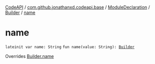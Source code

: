 [CodeAPI](../../../index.md) / [com.github.jonathanxd.codeapi.base](../../index.md) / [ModuleDeclaration](../index.md) / [Builder](index.md) / [name](.)

# name

`lateinit var name: String`
`fun name(value: String): `[`Builder`](index.md)

Overrides [Builder.name](../../-named/-builder/name.md)

